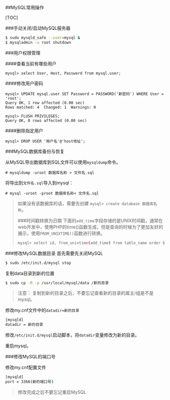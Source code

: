 ##MySQL常用操作

[TOC]

###手动关闭/启动MySQL服务器
```bash
$ sudo mysqld_safe --user=mysql &
$ mysqladmin -u root shutdown
```

###用户权限管理

####查看当前有哪些用户
```mysql
mysql> select User, Host, Password from mysql.user;
```

####修改用户密码
```mysql
mysql> UPDATE mysql.user SET Password = PASSWORD('新密码') WHERE User = 'root';
Query OK, 1 row affected (0.00 sec)
Rows matched: 4  Changed: 1  Warnings: 0

mysql> FLUSH PRIVILEGES;
Query OK, 0 rows affected (0.00 sec)
```

####删除指定用户
```mysql
mysql> DROP USER '用户名'@'host地址';
```

###MySQL数据库备份与恢复

从MySQL导出数据库到SQL文件可以使用`mysqldump`命令。

```shell
# mysqldump -uroot 数据库名称 > 文件名.sql
```

将导出到`文件名.sql`导入到mysql：

```shell
# mysql -uroot -proot 数据库名称< 文件名.sql
```

> 如果没有该数据库的话，需要先创建 `mysql> create database 数据库名称`。
>
> ###时间戳转换为日期
> 下面的`add_time`字段存储的是UNIX时间戳，通常在web开发中，使用PHP的time()函数生成，但是查询的时候为了更加友好的展示，使用`FROM_UNIXTIME()`函数进行转换。
> ```bash
> mysql> select id, from_unixtime(add_time) from table_name order by add_time desc;
> ```

###修改MySQL数据目录
首先需要先关闭MySQL
```bash
$ sudo /etc/init.d/mysql stop
```

复制data目录到新的位置
```bash
$ sudo cp -R -p /usr/local/mysql/data /新的目录
```

> 注意： 复制到新的目录之后，不要忘记查看新的目录的属主/组是不是mysql。

修改my.cnf文件中的`datadir=新的目录`

```bash
[mysqld]
datadir = 新的目录
```

修改`/etc/init.d/mysql`启动脚本，将`datadir`变量修改为新的目录。

重启mysql。

###修改MySQL的端口号

修改my.cnf配置文件
```bash
[mysqld]
port = 3366(新的端口号)
```

> 修改完成之后不要忘记重启MySQL

